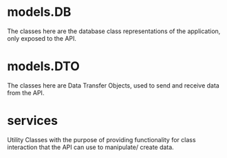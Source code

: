 # models.DB
The classes here are the database class representations of the application, only exposed to the API.

# models.DTO
The classes here are Data Transfer Objects, used to send and receive data from the API.

# services
Utility Classes with the purpose of providing functionality for class interaction that the API can use to manipulate/ create data.
